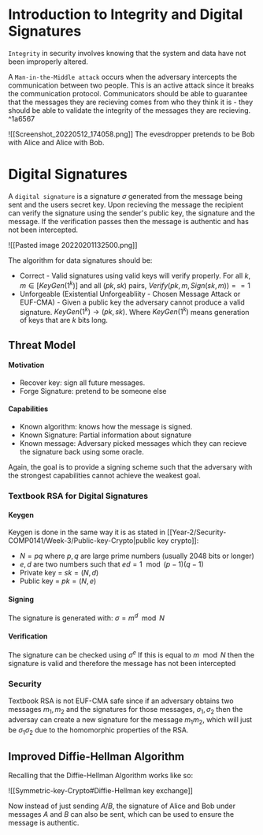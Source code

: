 # Introduction to Integrity and Digital Signatures
`Integrity` in security involves knowing that the system and data have not been improperly altered. 

A `Man-in-the-Middle attack` occurs when the adversary intercepts the communication between two people. This is an active attack since it breaks the communication protocol. Communicators should be able to guarantee that the messages they are recieving comes from who they think it is - they should be able to validate the integrity of the messages they are recieving. ^1a6567

![[Screenshot_20220512_174058.png]]
The evesdropper pretends to be Bob with Alice and Alice with Bob.

# Digital Signatures
A `digital signature` is a signature $\sigma$ generated from the message being sent and the users secret key. Upon recieving the message the recipient can verify the signature using the sender's public key, the signature and the message. If the verification passes then the message is authentic and has not been intercepted.

![[Pasted image 20220201132500.png]]

The algorithm for data signatures should be:
* Correct - Valid signatures using valid keys will verify properly. For all $k,m\in [KeyGen(1^k)]$ and all $(pk,sk)$ pairs, $Verify(pk, m, Sign(sk,m)) == 1$
* Unforgeable (Existential Unforgeabliity - Chosen Message Attack or EUF-CMA) - Given a public key the adversary cannot produce a valid signature. $KeyGen(1^k)\to(pk,sk)$. 
Where $KeyGen(1^k)$ means generation of keys that are $k$ bits long.



## Threat Model
#### Motivation
* Recover key: sign all future messages.
* Forge Signature: pretend to be someone else

#### Capabilities 
* Known algorithm: knows how the message is signed.
* Known Signature: Partial information about signature
* Known message: Adversary picked messages which they can recieve the signature back using some oracle.

Again, the goal is to provide a signing scheme such that the adversary with the strongest capabilities cannot achieve the weakest goal.

### Textbook RSA for Digital Signatures
#### Keygen
Keygen is done in the same way it is as stated in [[Year-2/Security-COMP0141/Week-3/Public-key-Crypto|public key crypto]]:
* $N = pq$ where $p,q$ are large prime numbers (usually 2048 bits or longer)
* $e,d$ are two numbers such that $ed = 1 \mod{(p-1)(q-1)}$
* Private key = $sk = (N,d)$
* Public key = $pk = (N,e)$

#### Signing 
The signature is generated with:
$\sigma = m^d \mod{N}$

#### Verification
The signature can be checked using $\sigma^{e}$ If this is equal to $m \mod{N}$ then the signature is valid and therefore the message has not been intercepted

### Security
Textbook RSA is not EUF-CMA safe since if an adversary obtains two messages $m_1,m_2$ and the signatures for those messages, $\sigma_1, \sigma_2$ then the adversay can create a new signature for the message $m_1m_2$, which will just be $\sigma_1\sigma_2$ due to the homomorphic properties of the RSA.

## Improved Diffie-Hellman Algorithm
Recalling that the Diffie-Hellman Algorithm works like so:

![[Symmetric-key-Crypto#Diffie-Hellman key exchange]]

Now instead of just sending $A/B$, the signature of Alice and Bob under messages $A$ and $B$ can also be sent, which can be used to ensure the message is authentic.